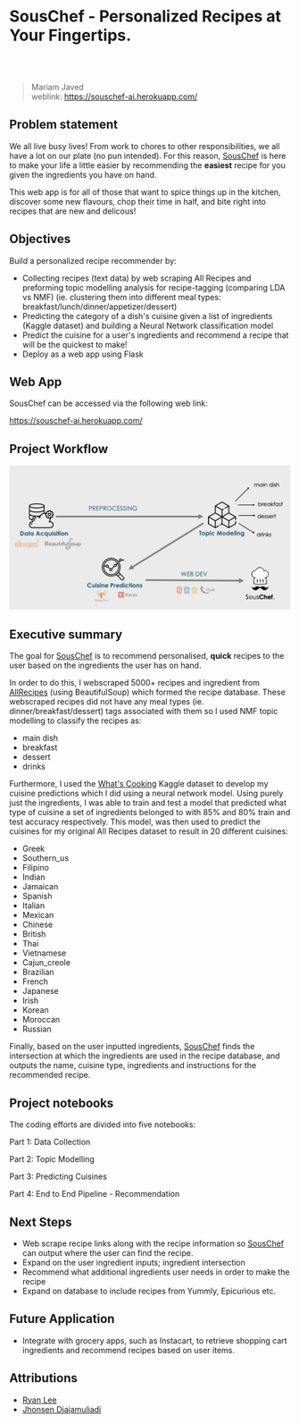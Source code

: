 # SousChef - Personalized Recipes at Your Fingertips.

<br>
<br>

> Mariam Javed <br> 
weblink: https://souschef-ai.herokuapp.com/

<a name="problem-statement"></a>
## Problem statement

We all live busy lives! From work to chores to other responsibilities, we all have a lot on our plate (no pun intended). For this reason, [SousChef](https://souschef-ai.herokuapp.com/) is here to make your life a little easier by recommending the **easiest** recipe for you given the ingredients you have on hand. 

This web app is for all of those that want to spice things up in the kitchen, discover some new flavours, chop their time in half, and bite right into recipes that are new and delicous!

## Objectives

Build a personalized recipe recommender by:

 - Collecting recipes (text data) by web scraping All Recipes and preforming topic modelling analysis for recipe-tagging (comparing LDA vs NMF) (ie. clustering them into different meal types: breakfast/lunch/dinner/appetizer/dessert)
 - Predicting the category of a dish's cuisine given a list of ingredients (Kaggle dataset) and building a Neural Network classification model 
 - Predict the cuisine for a user's ingredients and recommend a recipe that will be the quickest to make!
 - Deploy as a web app using Flask
 
## Web App

SousChef can be accessed via the following web link:

https://souschef-ai.herokuapp.com/
 
 
## Project Workflow

![Alt text](presentation/images/project_workflow.png "Workflow Diagram")

## Executive summary

The goal for [SousChef](https://souschef-ai.herokuapp.com/) is to recommend personalised, **quick** recipes to the user based on the ingredients the user has on hand.

In order to do this, I webscraped 5000+ recipes and ingredient from [AllRecipes](https://www.allrecipes.com/) (using BeautifulSoup) which formed the recipe database. These webscraped recipes did not have any meal types (ie. dinner/breakfast/dessert) tags associated with them so I used NMF topic modelling to classify the recipes as:

- main dish
- breakfast
- dessert      
- drinks 

Furthermore, I used the [What's Cooking](https://www.kaggle.com/c/whats-cooking) Kaggle dataset to develop my cuisine predictions which I did using a neural network model. Using purely just the ingredients, I was able to train and test a model that predicted what type of cuisine a set of ingredients belonged to with 85% and 80% train and test accuracy respectively. This model, was then used to predict the cuisines for my original All Recipes dataset to result in 20 different cuisines:

- Greek
- Southern_us
- Filipino
- Indian
- Jamaican
- Spanish
- Italian
- Mexican
- Chinese
- British
- Thai
- Vietnamese
- Cajun_creole
- Brazilian
- French
- Japanese
- Irish
- Korean
- Moroccan
- Russian

Finally, based on the user inputted ingredients, [SousChef](https://souschef-ai.herokuapp.com/) finds the intersection at which the ingredients are used in the recipe database, and outputs the name, cuisine type, ingredients and instructions for the recommended recipe.


## Project notebooks

The coding efforts are divided into five notebooks:

Part 1: Data Collection 

Part 2: Topic Modelling

Part 3: Predicting Cuisines

Part 4: End to End Pipeline - Recommendation


## Next Steps

- Web scrape recipe links along with the recipe information so [SousChef](https://souschef-ai.herokuapp.com/) can output where the user can find the recipe.
- Expand on the user ingredient inputs; ingredient intersection
- Recommend what additional ingredients user needs in order to make the recipe
- Expand on database to include recipes from Yummly, Epicurious etc.


## Future Application

- Integrate with grocery apps, such as Instacart, to retrieve shopping cart ingredients and recommend recipes based on user items.

## Attributions

- [Ryan Lee](https://github.com/rtlee9/recipe-scraper/tree/4f3d38c1b99acff43410f9d72118f4a4fc87eefa)
- [Jhonsen Djajamuliadi](https://github.com/jhonsen/Produce2Recipe)



